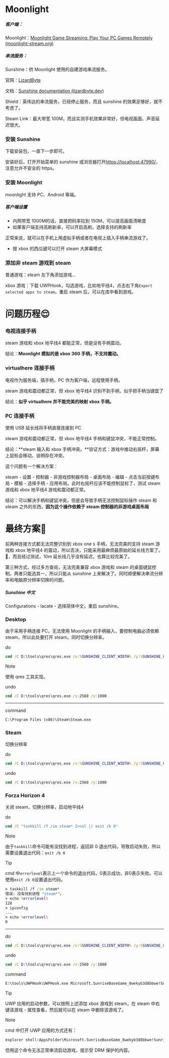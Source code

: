 # Moonlight

##### 客户端：

Moonlight：[Moonlight Game Streaming: Play Your PC Games Remotely (moonlight-stream.org)](https://moonlight-stream.org/)

##### 串流服务：

Sunshine：供 Moonlight 使用的自建游戏串流服务。

官网：[LizardByte](https://app.lizardbyte.dev/?lng=en)

文档：[Sunshine documentation (lizardbyte.dev)](https://docs.lizardbyte.dev/projects/sunshine/en/latest/)

Shield：英伟达的串流服务，已经停止服务，而且 sunshine 的效果足够好，就不考虑了。

Steam Link：最大带宽 100M，而且实测手机效果非常好，但电视画面、声音延迟很大。

### 安装 Sunshine

下载安装包，一直下一步即可。

安装好后，打开开始菜单的 sunshine 或浏览器打开[https://localhost:47990/](https://localhost:47990/)，注意允许不安全的 https。

### 安装 Moonlight

moonlight 支持 PC、Android 等端。

##### 客户端设置

- 内网带宽 1000M的话，直接把码率拉到 150M，可以提高画面清晰度
- 如果客户端支持高刷新率，可以开启高刷，选择支持的刷新率

正常来说，就可以在手机上用虚拟手柄或者在电视上插入手柄串流游戏了。

- 按 xbox 的西瓜键可以打开 steam 大屏幕模式

### 添加非 steam 游戏到 steam

普通游戏：steam 左下角添加游戏...

xbox 游戏：下载 UWPHook，勾选游戏，比如地平线4，点击右下角`Export selected apps to steam`，重启 steam 后，可以在库中看到游戏。

# 问题历程😌

### 电视连接手柄

steam 游戏和 xbox 地平线4 都能正常，但是没有手柄震动。

结论：**Moonlight 模拟的是 xbox 360 手柄，不支持震动。**

### virtualhere 连接手柄

电视作为服务端，插手柄，PC 作为客户端，远程使用手柄。

steam 游戏和震动都正常，但 xbox 地平线4 识别不到手柄，似乎把手柄当键盘了

结论：**似乎 virtualhere 并不能完美的映射 xbox 手柄。**

### PC 连接手柄

使用 USB 延长线将手柄直接连接到 PC

steam 游戏和震动都正常，但 xbox 地平线4 手柄和键鼠冲突，不能正常控制。

结论：**steam 输入和 xbox 手柄冲突。**验证方式：游戏中推动右摇杆，屏幕上鼠标会移动，说明存在冲突。

这个问题有一个解决方案：

steam - 设置 - 控制器 - 非游戏控制器布局 - 桌面布局 - 编辑 - 点击当前按键布局 - 模板 - 选择手柄 - 应用布局。此时右摇杆应该不能控制鼠标了，测试 steam 游戏和 xbox 地平线4 游戏和震动都正常。

结论：可以解决手柄和键鼠冲突，但是会导致手柄无法控制鼠标操作 steam 和 steam 之外的东西，**因为这个操作依赖于 steam 控制器的非游戏桌面布局**

# 最终方案🥰

前两种连接方式都无法完整识别到 xbox one s 手柄，无法完美的支持 steam 游戏和 xbox 地平线4 的震动，所以否决，只能采用最麻烦最原始的延长线方案了。:dog:，而且经过测试，10m 延长线几乎没有延迟，也算比较完美了。

第三种方式，经过多方查阅，无法完美兼容 xbox 游戏和 steam 的桌面键鼠控制，两者只能选其一，所以只能从 sunshine 上来解决了。同时顺便解决串流分辨率和电脑原分辨率切换的问题。

##### Sunshine 中文

Configurations - lacate - 选择简体中文，重启 sunshine。

### Desktop

由于采用手柄连接 PC，无法使用 Moonlight 的手柄输入，要控制电脑必须依赖 steam，所以此处要打开 steam。同时切换分辨率。

do

```cmd
cmd /C D:\tools\qres\qres.exe /x:%SUNSHINE_CLIENT_WIDTH% /y:%SUNSHINE_CLIENT_HEIGHT%
```

> [!NOTE]
>
> 使用 qres 工具实现。

undo

```cmd
cmd /C D:\tools\qres\qres.exe /x:2560 /y:1080
```

---

command

```cmd
C:\Program Files (x86)\Steam\Steam.exe
```

### Steam

切换分辨率

do

```cmd
cmd /C D:\tools\qres\qres.exe /x:%SUNSHINE_CLIENT_WIDTH% /y:%SUNSHINE_CLIENT_HEIGHT%
```

undo

```cmd
cmd /C D:\tools\qres\qres.exe /x:2560 /y:1080
```

### Forza Horizon 4

关闭 steam，切换分辨率，启动地平线4

do

```cmd
cmd /C "taskkill /f /im steam* 2>nul || exit /b 0"
```

> [!NOTE]
>
> 由于`taskkill`命令可能有没找到进程，返回非 0 退出代码，导致启动失败，所以需要设置退出代码：`exit /b 0`

> [!TIP]
>
> cmd 中`errorlevel`表示上一个命令的退出代码，0表示成功，非0表示失败。可以使用`exit /b 0`设置退出代码。
>
> ```cmd
> > taskkill /f /im steam*
> 错误: 没有找到进程 "steam*"。
> > echo %errorlevel%
> 128
> > ipconfig
> ...
> > echo %errorlevel%
> 0
> ```

---

do

```cmd
cmd /C D:\tools\qres\qres.exe /x:%SUNSHINE_CLIENT_WIDTH% /y:%SUNSHINE_CLIENT_HEIGHT%
```

undo

```cmd
cmd /C D:\tools\qres\qres.exe /x:2560 /y:1080
```

command

```cmd
E:\tools\UWPHook\UWPHook.exe Microsoft.SunriseBaseGame_8wekyb3d8bbwe!SunriseReleaseFinal ForzaHorizon4.exe
```

> [!TIP]
>
> UWP 应用的启动参数，可以按照上述添加 xbox 游戏到 steam，在 steam 中右键该游戏 - 属性查看，然后就可以在 steam 中删除该游戏了。

> [!NOTE]
>
> cmd 中打开 UWP 应用的方式还有：
>
> ```cmd
> explorer shell:AppsFolder\Microsoft.SunriseBaseGame_8wekyb3d8bbwe!SunriseReleaseFinal
> ```
>
> 但用这个命令无法正常串流启动游戏，提示受 DRM 保护的内容。
